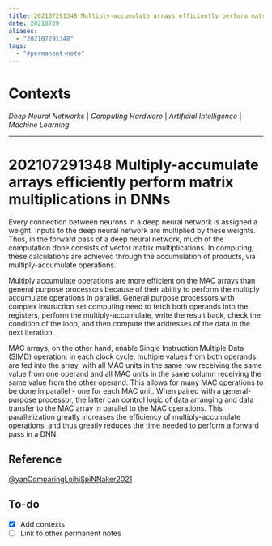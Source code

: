 ```yaml
---
title: 202107291348 Multiply-accumulate arrays efficiently perform matrix multiplications in DNNs
date: 20210729
aliases:
  - "202107291348"
tags:
  - "#permanent-note"
---
```


# Contexts

*Deep Neural Networks* | *Computing Hardware* | *Artificial Intelligence* | *Machine Learning*

---

# 202107291348 Multiply-accumulate arrays efficiently perform matrix multiplications in DNNs

Every connection between neurons in a deep neural network is assigned a weight. Inputs to the deep neural network are multiplied by these weights. Thus, in the forward pass of a deep neural network, much of the computation done consists of vector matrix multiplications. In computing, these calculations are achieved through the accumulation of products, via multiply-accumulate operations.

Multiply accumulate operations are more efficient on the MAC arrays than general purpose processors because of their ability to perform the multiply accumulate operations in parallel. General purpose processors with complex instruction set computing need to fetch both operands into the registers, perform the multiply-accumulate, write the result back, check the condition of the loop, and then compute the addresses of the data in the next iteration.

MAC arrays, on the other hand, enable Single Instruction Multiple Data (SIMD) operation: in each clock cycle, multiple values from both operands are fed into the array, with all MAC units in the same row receiving the same value from one operand and all MAC units in the same column receiving the same value from the other operand. This allows for many MAC operations to be done in parallel - one for each MAC unit. When paired with a general-purpose processor, the latter can control logic of data arranging and data transfer to the MAC array in parallel to the MAC operations. This parallelization greatly increases the efficiency of multiply-accumulate operations, and thus greatly reduces the time needed to perform a forward pass in a DNN.

## Reference

[@yanComparingLoihiSpiNNaker2021](../3.%20Literature%20Notes/@yanComparingLoihiSpiNNaker2021.md)

## To-do

* [x] Add contexts
* [ ] Link to other permanent notes
